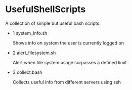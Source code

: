 # UsefulShellScripts
A collection of simple but useful bash scripts

- 1 system_info.sh

    Shows info on system the user is currently logged on
    
- 2 alert_filesystem.sh

    Alert when file system usage surpasses a defined limit
    
 - 3 collect.bash
    
     Collects useful info from different servers using ssh 
